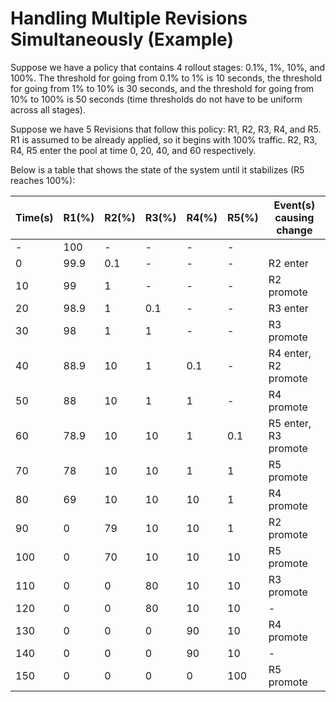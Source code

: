 # Handling Multiple Revisions Simultaneously (Example)

Suppose we have a policy that contains 4 rollout stages: 0.1%, 1%, 10%, and 100%. The threshold for going from 0.1% to 1% is 10 seconds, the threshold for going from 1% to 10% is 30 seconds, and the threshold for going from 10% to 100% is 50 seconds (time thresholds do not have to be uniform across all stages).

Suppose we have 5 Revisions that follow this policy: R1, R2, R3, R4, and R5. R1 is assumed to be already applied, so it begins with 100% traffic. R2, R3, R4, R5 enter the pool at time 0, 20, 40, and 60 respectively.

Below is a table that shows the state of the system until it stabilizes (R5 reaches 100%):

| Time(s) | R1(%) | R2(%) | R3(%) | R4(%) | R5(%) | Event(s) causing change |
|---------|-------|-------|-------|-------|-------|-------------------------|
| -       | 100   | -     | -     | -     | -     |                         |
| 0       | 99.9  | 0.1   | -     | -     | -     | R2 enter                |
| 10      | 99    | 1     | -     | -     | -     | R2 promote              |
| 20      | 98.9  | 1     | 0.1   | -     | -     | R3 enter                |
| 30      | 98    | 1     | 1     | -     | -     | R3 promote              |
| 40      | 88.9  | 10    | 1     | 0.1   | -     | R4 enter, R2 promote    |
| 50      | 88    | 10    | 1     | 1     | -     | R4 promote              |
| 60      | 78.9  | 10    | 10    | 1     | 0.1   | R5 enter, R3 promote    |
| 70      | 78    | 10    | 10    | 1     | 1     | R5 promote              |
| 80      | 69    | 10    | 10    | 10    | 1     | R4 promote              |
| 90      | 0     | 79    | 10    | 10    | 1     | R2 promote              |
| 100     | 0     | 70    | 10    | 10    | 10    | R5 promote              |
| 110     | 0     | 0     | 80    | 10    | 10    | R3 promote              |
| 120     | 0     | 0     | 80    | 10    | 10    | -                       |
| 130     | 0     | 0     | 0     | 90    | 10    | R4 promote              |
| 140     | 0     | 0     | 0     | 90    | 10    | -                       |
| 150     | 0     | 0     | 0     | 0     | 100   | R5 promote              |
